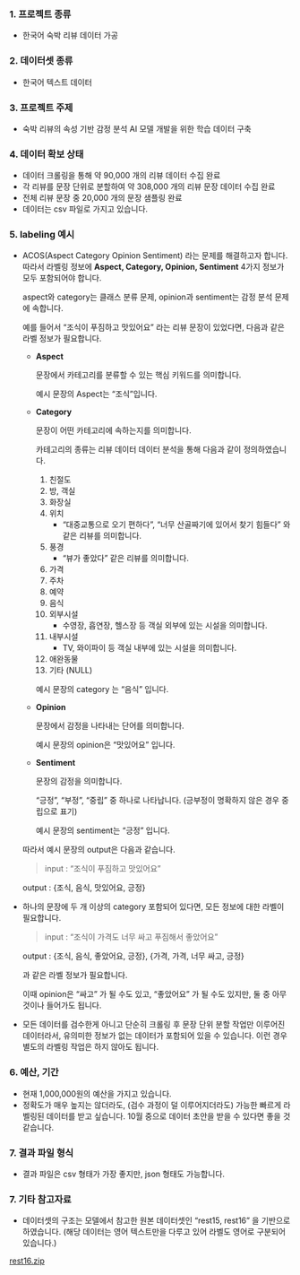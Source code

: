 ### 1. 프로젝트 종류

- 한국어 숙박 리뷰 데이터 가공

### 2. 데이터셋 종류

- 한국어 텍스트 데이터

### 3. 프로젝트 주제

- 숙박 리뷰의 속성 기반 감정 분석 AI 모델 개발을 위한 학습 데이터 구축

### 4. 데이터 확보 상태

- 데이터 크롤링을 통해 약 90,000 개의 리뷰 데이터 수집 완료
- 각 리뷰를 문장 단위로 분할하여 약 308,000 개의 리뷰 문장 데이터 수집 완료
- 전체 리뷰 문장 중 20,000 개의 문장 샘플링 완료
- 데이터는 csv 파일로 가지고 있습니다.

### 5. labeling 예시

- ACOS(Aspect Category Opinion Sentiment) 라는 문제를 해결하고자 합니다. 따라서 라벨링 정보에 **Aspect, Category, Opinion, Sentiment** 4가지 정보가 모두 포함되어야 합니다.
    
    aspect와 category는 클래스 분류 문제, opinion과 sentiment는 감정 분석 문제에 속합니다.
    
    예를 들어서 “조식이 푸짐하고 맛있어요” 라는 리뷰 문장이 있었다면, 다음과 같은 라벨 정보가 필요합니다.
    
    - **Aspect**
        
        문장에서 카테고리를 분류할 수 있는 핵심 키워드를 의미합니다. 
        
        예시 문장의 Aspect는 “조식”입니다.
        
    - **Category**
        
        문장이 어떤 카테고리에 속하는지를 의미합니다.
        
        카테고리의 종류는 리뷰 데이터 데이터 분석을 통해 다음과 같이 정의하였습니다.
        
        1. 친절도
        2. 방, 객실
        3. 화장실
        4. 위치
            - “대중교통으로 오기 편하다”, “너무 산골짜기에 있어서 찾기 힘들다” 와 같은 리뷰를 의미합니다.
        5. 풍경
            - “뷰가 좋았다” 같은 리뷰를 의미합니다.
        6. 가격
        7. 주차
        8. 예약
        9. 음식
        10. 외부시설
            - 수영장, 흡연장, 헬스장 등 객실 외부에 있는 시설을 의미합니다.
        11. 내부시설
            - TV, 와이파이 등 객실 내부에 있는 시설을 의미합니다.
        12. 애완동물
        13. 기타 (NULL)
        
        예시 문장의 category 는 “음식” 입니다.
        
    - **Opinion**
        
        문장에서 감정을 나타내는 단어를 의미합니다.
        
        예시 문장의 opinion은 “맛있어요” 입니다.
        
    - **Sentiment**
        
        문장의 감정을 의미합니다.
        
        “긍정”, “부정”, “중립” 중 하나로 나타납니다. (긍부정이 명확하지 않은 경우 중립으로 표기)
        
        예시 문장의 sentiment는 “긍정” 입니다.
        
    
    따라서 예시 문장의 output은 다음과 같습니다.
    
    > input : “조식이 푸짐하고 맛있어요”
    
    output : {조식, 음식, 맛있어요, 긍정}
    > 
- 하나의 문장에 두 개 이상의 category 포함되어 있다면, 모든 정보에 대한 라벨이 필요합니다.
    
    > input : “조식이 가격도 너무 싸고 푸짐해서 좋았어요”
    
    output : {조식, 음식, 좋았어요, 긍정}, {가격, 가격, 너무 싸고, 긍정}
    > 
    
    과 같은 라벨 정보가 필요합니다.
    
    이때 opinion은 “싸고” 가 될 수도 있고, “좋았어요” 가 될 수도 있지만, 둘 중 아무 것이나 들어가도 됩니다. 
    
- 모든 데이터를 검수한게 아니고 단순히 크롤링 후 문장 단위 분할 작업만 이루어진 데이터라서, 유의미한 정보가 없는 데이터가 포함되어 있을 수 있습니다. 이런 경우 별도의 라벨링 작업은 하지 않아도 됩니다.

### 6. 예산, 기간

- 현재 1,000,000원의 예산을 가지고 있습니다.
- 정확도가 매우 높지는 않더라도, (검수 과정이 덜 이루어지더라도) 가능한 빠르게 라벨링된 데이터를 받고 싶습니다. 10월 중으로 데이터 초안을 받을 수 있다면 좋을 것 같습니다.

### 7. 결과 파일 형식

- 결과 파일은 csv 형태가 가장 좋지만, json 형태도 가능합니다.

### 7. **기타 참고자료**

- 데이터셋의 구조는 모델에서 참고한 원본 데이터셋인 “rest15, rest16” 을 기반으로 하였습니다. (해당 데이터는 영어 텍스트만을 다루고 있어 라벨도 영어로 구분되어 있습니다.)

[rest16.zip](https://prod-files-secure.s3.us-west-2.amazonaws.com/92d19751-9949-417d-b743-c9baa0014e82/a45e2225-b97c-4e54-b52e-d414958aad9a/rest16.zip)